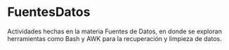# FuentesDatos
Actividades hechas en la materia Fuentes de Datos, en donde se exploran herramientas como Bash y AWK para la recuperación y limpieza de datos.
